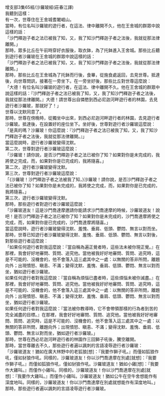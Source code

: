 增支部3集65經/沙羅玻經(莊春江譯)  
我聽到這樣：  
有一次，世尊住在王舍城耆闍崛山。  
當時，有位名叫沙羅玻的遊行者，在這法、律中離開不久，他在王舍城的群眾中說這樣的話：  
「沙門釋迦子者之法已被我了知，又，我了知沙門釋迦子者之法後，我就從那法律離開。」  
那時，眾多比丘在午前時穿好衣服後，取衣鉢，為了托鉢進入王舍城。那些比丘聽到遊行者沙羅玻在王舍城的群眾中說這樣的話：  
「沙門釋迦子者之法已被我了知，又，我了知沙門釋迦子者之法後，我就從那法律離開。」  
那時，那些比丘在王舍城為了托鉢而行後，食畢，從施食處返回，去見世尊。抵達後，向世尊問訊，接著在一旁坐下。在一旁坐好後，那些比丘對世尊這麼說：  
「大德！有位名叫沙羅玻的遊行者，在這法、律中離開不久。他在王舍城的群眾中說這樣的話：『沙門釋迦子者之法已被我了知，又，我了知沙門釋迦子者之法後，我就從那法律離開。』大德！請世尊出自憐愍到西必尼迦河畔遊行者的林園，去見遊行者沙羅玻，那就好了！」  
世尊以沈默同意了。  
那時，世尊在傍晚時，從獨坐中出來，到西必尼迦河畔遊行者的林園，去見遊行者沙羅玻。抵達後，在設置好的座位坐下。坐好後，世尊對遊行者沙羅玻這麼說：  
「是真的嗎？沙羅玻！你這麼說：『沙門釋迦子者之法已被我了知，又，我了知沙門釋迦子者之法後，我就從那法律離開。』」  
當這麼說時，遊行者沙羅玻變得沈默。  
第二次，世尊對遊行者沙羅玻這麼說：  
「沙羅玻！請你說，是否沙門釋迦子者之法已被你了知？如果對你是未完成的，我將使之完成，而，如果對你是已完成的，我將隨喜。」  
第二次，遊行者沙羅玻變得沈默。  
第三次，世尊對遊行者沙羅玻這麼說：  
「{沙羅玻！沙門釋迦子者之法被我了知，}沙羅玻！請你說，是否沙門釋迦子者之法已被你了知？如果對你是未完成的，我將使之完成，而，如果對你是已完成的，我將隨喜。」  
第三次，遊行者沙羅玻變得沈默。  
那時，那些遊行者對遊行者沙羅玻這麼說：  
「沙羅玻道友！這是沙門喬達摩邀請你能請求沙門喬達摩的時候，沙羅玻道友！說吧！是否沙門釋迦子者之法已被你了知？如果對你是未完成的，沙門喬達摩將使之完成，而，如果對你是已完成的，沙門喬達摩將隨喜。」  
當這麼說時，遊行者沙羅玻變得沈默、羞愧、垂肩、低頭、鬱悶、無言以對而坐。  
那時，世尊已知遊行者沙羅玻變得沈默、羞愧、垂肩、低頭、鬱悶、無言以對後，對那些遊行者這麼說：  
「如果任何遊行者對我這麼說：『當自稱為遍正覺者時，這些法未被你現正覺。』在那裡，我會好好地審問、質問、追究他。當他被我好好地審問、質問、追究時，這是不可能的、沒機會的，他不會落入這三處其中之一處：以無關的答非所問，離題向外；出現憤怒、瞋恚、不滿；變得沈默、羞愧、垂肩、低頭、鬱悶、無言以對而坐，猶如遊行者沙羅玻。  
如果任何遊行者對我這麼說：『當自稱為煩惱已盡者時，這些煩惱未被你滅盡。』在那裡，我會好好地審問、質問、追究他。當他被我好好地審問、質問、追究時，這是不可能的、沒機會的，他不會落入這三處其中之一處：以無關的答非所問，離題向外；出現憤怒、瞋恚、不滿；變得沈默、羞愧、垂肩、低頭、鬱悶、無言以對而坐，猶如遊行者沙羅玻。  
如果任何遊行者對我這麼說：『當法被你教導時，它不會帶領那樣的行為者到苦的完全滅盡的目標。』在那裡，我會好好地審問、質問、追究他。當他被我好好地審問、質問、追究時，這是不可能的、沒機會的，他不會落入這三處其中之一處：以無關的答非所問，離題向外；出現憤怒、瞋恚、不滿；變得沈默、羞愧、垂肩、低頭、鬱悶、無言以對而坐，猶如遊行者沙羅玻。」  
那時，世尊在西必尼迦河畔遊行者的林園作三回獅子吼後，騰空離開。  
那時，當世尊離去不久，那些遊行者遍以諷刺的言語凌辱遊行者沙羅玻：  
「沙羅玻道友！猶如在廣大林野中的老狐狼[想]：『我要作獅子吼。』而僅如狐狼作吼，僅如豺狼作吼。同樣的，沙羅玻道友！你以沙門喬達摩在別處[就想]：『我要作獅子吼。』而僅如狐狼作吼，僅如豺狼作吼。沙羅玻道友！猶如小雞[想]：『我要作大雞叫。』而僅作小雞叫。同樣的，沙羅玻道友！你以沙門喬達摩在別處[就想]：『我要作大雞叫。』而僅作小雞叫。沙羅玻道友！猶如公牛在空牛舍想能作有深度地叫。同樣的，沙羅玻道友！你以沙門喬達摩在別處就想能作有深度地叫。」  
那時，那些遊行者遍以諷刺的言語凌辱遊行者沙羅玻。  
  
  
